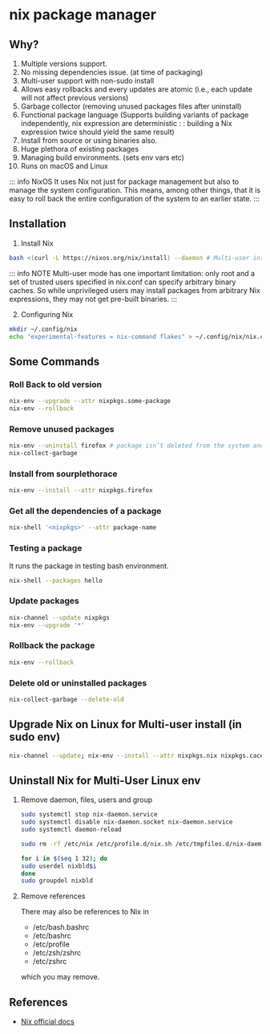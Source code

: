 # nix package manager

## Why?

1. Multiple versions support.
2. No missing dependencies issue. (at time of packaging)
3. Multi-user support with non-sudo install
4. Allows easy rollbacks and every updates are atomic (i.e., each update will not affect previous versions)
5. Garbage collector (removing unused packages files after uninstall)
6. Functional package language (Supports building variants of package independently, nix expression are deterministic : : building a Nix expression twice should yield the same result)
7. Install from source or using binaries also.
8. Huge plethora of existing packages
9. Managing build environments. (sets env vars etc)
10. Runs on macOS and Linux

::: info NixOS
It uses Nix not just for package management but also to manage the system configuration. This means, among other things, that it is easy to roll back the entire configuration of the system to an earlier state. 
:::

## Installation 

1. Install Nix

``` bash
bash <(curl -L https://nixos.org/nix/install) --daemon # Multi-user installation
```

::: info NOTE
Multi-user mode has one important limitation: only root and a set of trusted users specified in nix.conf can specify arbitrary binary caches. So while unprivileged users may install packages from arbitrary Nix expressions, they may not get pre-built binaries.
:::

2. Configuring Nix

``` bash
mkdir ~/.config/nix
echo "experimental-features = nix-command flakes" > ~/.config/nix/nix.conf
```

## Some Commands

### Roll Back to old version

``` bash
nix-env --upgrade --attr nixpkgs.some-package
nix-env --rollback
```

### Remove unused packages

``` bash
nix-env --uninstall firefox # package isn’t deleted from the system and is available for rollback
nix-collect-garbage
```

### Install from sourplethorace

``` bash
nix-env --install --attr nixpkgs.firefox
```

### Get all the dependencies of a package

``` bash
nix-shell '<nixpkgs>' --attr package-name
```

### Testing a package

It runs the package in testing bash environment.

``` bash
nix-shell --packages hello
```

### Update packages

``` bash
nix-channel --update nixpkgs
nix-env --upgrade '*'
```

### Rollback the package

``` bash
nix-env --rollback
```

### Delete old or uninstalled packages

``` bash
nix-collect-garbage --delete-old
```

## Upgrade Nix on Linux for Multi-user install (in sudo env)

``` bash
nix-channel --update; nix-env --install --attr nixpkgs.nix nixpkgs.cacert; systemctl daemon-reload; systemctl restart nix-daemon
```

## Uninstall Nix for Multi-User Linux env

1. Remove daemon, files, users and group
    ``` bash
    sudo systemctl stop nix-daemon.service
    sudo systemctl disable nix-daemon.socket nix-daemon.service
    sudo systemctl daemon-reload

    sudo rm -rf /etc/nix /etc/profile.d/nix.sh /etc/tmpfiles.d/nix-daemon.conf /nix ~root/.nix-channels ~root/.nix-defexpr ~root/.nix-profile

    for i in $(seq 1 32); do
    sudo userdel nixbld$i
    done
    sudo groupdel nixbld
    ```

2. Remove references

    There may also be references to Nix in

    - /etc/bash.bashrc
    - /etc/bashrc
    - /etc/profile
    - /etc/zsh/zshrc
    - /etc/zshrc

    which you may remove.

## References

- [Nix official docs](https://nixos.org/manual/nix/stable)